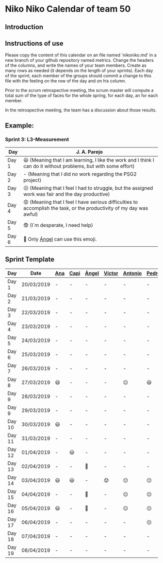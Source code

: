 # Niko Niko Calendar of team 50
## Introduction

## Instructions of use
Please copy the content of this calendar on an file named 'nikoniko.md' in a new branch of your github repository named metrics.
Change the headers of the columns, and write the names of your team members.
Create as many rows as needed (it depends on the length of your sprints).
Each day of the sprint, each member of the groups should commit a change to this file with the feeling on the row of the day and on his column. 

Prior to the scrum retrospective meeting, the scrum master will compute a total sum of the type of faces for the whole spring, for each day, an for each member.

In the retrospective meeting, the team has a discussion about those results.

## Example:

### Sprint 3: L3-Measurement 

| Day           | J. A. Parejo  |
| ------------- | ------------- |
| Day 1         |    :smiley: (Meaning that I am learning, I like the work and I think I can do it without problems, but with some effort) |
| Day 2         |    - (Meaning that I did no work regarding the PSG2 project)           |
| Day 3         |    :neutral_face:  (Meaning that I feel I had to struggle, but the assigned work was fair and the day productive)          |:fearful:
| Day 4         |    :worried: (Meaning that I feel I have serious difficulties to accomplish the task, or the productivity of my day was awful)           |
| Day 5         |    :fearful:   (I´m desperate, I need help)        |
| Day 6         |   :full_moon_with_face: Only [Ángel](https://github.com/angel96) can use this emoji. |

## Sprint Template

| Day           | Date | [Ana](https://github.com/ananovmon)    | [Capi](https://github.com/Capi9888)     | [Ángel](https://github.com/angel96)     | [Víctor](https://github.com/SiiNerGia)     | [Antonio](https://github.com/antonihipona)     | [Pedro](https://github.com/pedroswe)     |
| ------------- | ------------- | -------------  | -------------  | -------------  | -------------  | -------------  | -------------  |
| Day 1         |  20/03/2019   |       -        |        -       |        -       |       -        |       -        |       -        |
| Day 2         |  21/03/2019   |       -        |        -       |        -       |       -        |       -        |       -        |
| Day 3         |  22/03/2019   |       -        |        -       |        -       |       -        |       -        |       -        |
| Day 4         |  23/03/2019   |       -        |        -       |        -       |       -        |       -        |       -        |
| Day 5         |  24/03/2019   |       -        |        -       |        -       |       -        |       -        |       -        |
| Day 6         |  25/03/2019   |       -        |        -       |        -       |       -        |       -        |       -        |
| Day 7         |  26/03/2019   |       -        |        -       |        -       |       -        |       -        |       -        |
| Day 8         |  27/03/2019   |    :smiley:    |        -       |        -       |       -        |:neutral_face:  |    :smiley:    |
| Day 9         |  28/03/2019   |       -        |        -       |        -       |       -        |       -        |       -        |
| Day 9         |  29/03/2019   |       -        |        -       |        -       |       -        |       -        |       -        |
| Day 10        |  30/03/2019   |  :smiley:      |        -       |        -       |       -        |       -        |       -        |
| Day 11        |  31/03/2019   |       -        |        -       |        -       |       -        |       -        |       -        |
| Day 12        |  01/04/2019   |       -        |  :smiley:      |        -       |       -        |       -        |       -        |
| Day 13        |  02/04/2019   |       -        |        -       |:full_moon_with_face:     |       -        |       -        |       -        |
| Day 14        |  03/04/2019   |   :smiley:     |   :smiley:     |        -       |    :worried:   |:neutral_face:  |:neutral_face:  |
| Day 15        |  04/04/2019   |       -        |        -       |:full_moon_with_face:     |       -        |:neutral_face:  |:neutral_face:  |
| Day 16        |  05/04/2019   |   :smiley:     |        -       |:full_moon_with_face:     |       -        |:neutral_face:  |:neutral_face:  |
| Day 17        |  06/04/2019   |       -        |        -       |        -       |       -        |       -        |:neutral_face:  |
| Day 18        |  07/04/2019   |       -        |        -       |        -       |       -        |       -        |        -       |
| Day 19        |  08/04/2019   |       -        |        -       |        -       |       -        |       -        |        -       |

